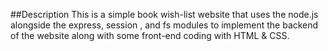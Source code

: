 ##Description
This is a simple book wish-list website that uses the node.js alongside the express, session , and fs modules to implement 
the backend of the website along with some front-end coding with HTML & CSS.

